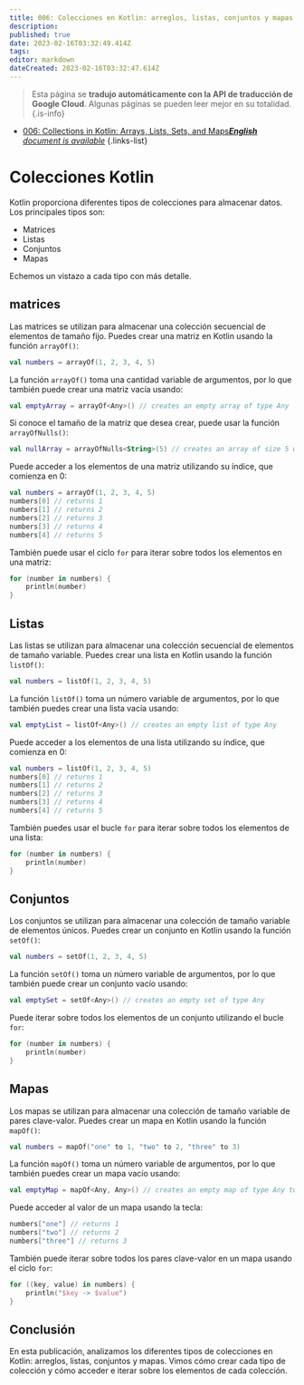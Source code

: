 ```yaml
---
title: 006: Colecciones en Kotlin: arreglos, listas, conjuntos y mapas
description: 
published: true
date: 2023-02-16T03:32:49.414Z
tags: 
editor: markdown
dateCreated: 2023-02-16T03:32:47.614Z
---
```


> Esta página se **tradujo automáticamente con la API de traducción de Google Cloud**.
Algunas páginas se pueden leer mejor en su totalidad.{.is-info}



- [006: Collections in Kotlin: Arrays, Lists, Sets, and Maps***English** document is available*](/en/Knowledge-base/Kotlin/Learning/006-collections-in-kotlin-arrays-lists-sets-and-maps)
{.links-list}


# Colecciones Kotlin

Kotlin proporciona diferentes tipos de colecciones para almacenar datos. Los principales tipos son:
* Matrices
* Listas
* Conjuntos
* Mapas

Echemos un vistazo a cada tipo con más detalle.

## matrices

Las matrices se utilizan para almacenar una colección secuencial de elementos de tamaño fijo. Puedes crear una matriz en Kotlin usando la función `arrayOf()`:

```kotlin
val numbers = arrayOf(1, 2, 3, 4, 5)
```

La función `arrayOf()` toma una cantidad variable de argumentos, por lo que también puede crear una matriz vacía usando:

```kotlin
val emptyArray = arrayOf<Any>() // creates an empty array of type Any
```

Si conoce el tamaño de la matriz que desea crear, puede usar la función `arrayOfNulls()`:

```kotlin
val nullArray = arrayOfNulls<String>(5) // creates an array of size 5 with null elements
```

Puede acceder a los elementos de una matriz utilizando su índice, que comienza en 0:

```kotlin
val numbers = arrayOf(1, 2, 3, 4, 5)
numbers[0] // returns 1
numbers[1] // returns 2
numbers[2] // returns 3
numbers[3] // returns 4
numbers[4] // returns 5
```

También puede usar el ciclo `for` para iterar sobre todos los elementos en una matriz:

```kotlin
for (number in numbers) {
    println(number)
}
```

## Listas

Las listas se utilizan para almacenar una colección secuencial de elementos de tamaño variable. Puedes crear una lista en Kotlin usando la función `listOf()`:

```kotlin
val numbers = listOf(1, 2, 3, 4, 5)
```

La función `listOf()` toma un número variable de argumentos, por lo que también puedes crear una lista vacía usando:

```kotlin
val emptyList = listOf<Any>() // creates an empty list of type Any
```

Puede acceder a los elementos de una lista utilizando su índice, que comienza en 0:

```kotlin
val numbers = listOf(1, 2, 3, 4, 5)
numbers[0] // returns 1
numbers[1] // returns 2
numbers[2] // returns 3
numbers[3] // returns 4
numbers[4] // returns 5
```

También puedes usar el bucle `for` para iterar sobre todos los elementos de una lista:

```kotlin
for (number in numbers) {
    println(number)
}
```

## Conjuntos

Los conjuntos se utilizan para almacenar una colección de tamaño variable de elementos únicos. Puedes crear un conjunto en Kotlin usando la función `setOf()`:

```kotlin
val numbers = setOf(1, 2, 3, 4, 5)
```

La función `setOf()` toma un número variable de argumentos, por lo que también puede crear un conjunto vacío usando:

```kotlin
val emptySet = setOf<Any>() // creates an empty set of type Any
```

Puede iterar sobre todos los elementos de un conjunto utilizando el bucle `for`:

```kotlin
for (number in numbers) {
    println(number)
}
```

## Mapas

Los mapas se utilizan para almacenar una colección de tamaño variable de pares clave-valor. Puedes crear un mapa en Kotlin usando la función `mapOf()`:

```kotlin
val numbers = mapOf("one" to 1, "two" to 2, "three" to 3)
```

La función `mapOf()` toma un número variable de argumentos, por lo que también puedes crear un mapa vacío usando:

```kotlin
val emptyMap = mapOf<Any, Any>() // creates an empty map of type Any to Any
```

Puede acceder al valor de un mapa usando la tecla:

```kotlin
numbers["one"] // returns 1
numbers["two"] // returns 2
numbers["three"] // returns 3
```

También puede iterar sobre todos los pares clave-valor en un mapa usando el ciclo `for`:

```kotlin
for ((key, value) in numbers) {
    println("$key -> $value")
}
```

## Conclusión

En esta publicación, analizamos los diferentes tipos de colecciones en Kotlin: arreglos, listas, conjuntos y mapas. Vimos cómo crear cada tipo de colección y cómo acceder e iterar sobre los elementos de cada colección.